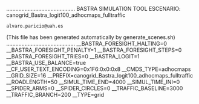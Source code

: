 .............................................
    BASTRA SIMULATION TOOL
    ESCENARIO: canogrid_Bastra_logit100_adhocmaps_fulltraffic

    alvaro.paricio@uah.es
(This file has been generated automatically by generate_scenes.sh)
.............................................
__BASTRA_FORESIGHT_HALTING=0
__BASTRA_FORESIGHT_PENALTY=1
__BASTRA_FORESIGHT_STEPS=0
__BASTRA_FORESIGHT_TRIES=0
__BASTRA_LOGIT=1
__BASTRA_USE_BALANCE=true
__CF_USER_TEXT_ENCODING=0x1F6:0x0:0x8
__CMDS_TYPE=adhocmaps
__GRID_SIZE=16
__PREFIX=canogrid_Bastra_logit100_adhocmaps_fulltraffic
__ROADLENGTH=50
__SIMUL_TIME_END=4000
__SIMUL_TIME_INI=0
__SPIDER_ARMS=0
__SPIDER_CIRCLES=0
__TRAFFIC_BASELINE=3000
__TRAFFIC_BRANCH=200
__TYPE=grid
